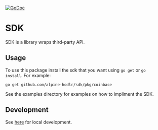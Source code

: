 [![GoDoc](https://img.shields.io/static/v1?label=godoc&message=reference&color=blue)](https://pkg.go.dev/github.com/alpine-hodler/sdk)

# SDK

SDK is a library wraps third-party API.

## Usage

To use this package install the sdk that you want using `go get` or `go install`.  For example:

```
go get github.com/alpine-hodlr/sdk/pkg/coinbase
```

See the examples directory for examples on how to impliment the SDK.

## Development

See [here](https://github.com/alpine-hodler/sdk/blob/main/docs/development.md#development) for local development.
